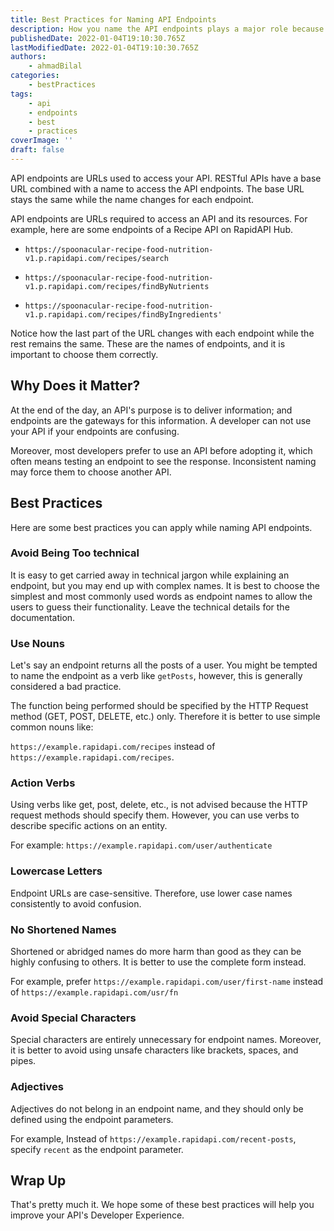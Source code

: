 ```yaml
---
title: Best Practices for Naming API Endpoints
description: How you name the API endpoints plays a major role because developers interact with your APIs through these endpoints. This guide will point some useful practices you can apply while naming API endpoints.
publishedDate: 2022-01-04T19:10:30.765Z
lastModifiedDate: 2022-01-04T19:10:30.765Z
authors:
    - ahmadBilal
categories:
    - bestPractices
tags:
    - api
    - endpoints
    - best
    - practices
coverImage: ''
draft: false
---
```


<Lead>

API endpoints are URLs used to access your API. RESTful APIs have a base URL combined with a name to access the API endpoints. The base URL stays the same while the name changes for each endpoint.

</Lead>

API endpoints are URLs required to access an API and its resources. For example, here are some endpoints of a Recipe API on RapidAPI Hub.

-   `https://spoonacular-recipe-food-nutrition-v1.p.rapidapi.com/recipes/search`

-   `https://spoonacular-recipe-food-nutrition-v1.p.rapidapi.com/recipes/findByNutrients`

-   `https://spoonacular-recipe-food-nutrition-v1.p.rapidapi.com/recipes/findByIngredients'`

Notice how the last part of the URL changes with each endpoint while the rest remains the same. These are the names of endpoints, and it is important to choose them correctly.

## Why Does it Matter?

At the end of the day, an API's purpose is to deliver information; and endpoints are the gateways for this information. A developer can not use your API if your endpoints are confusing.

Moreover, most developers prefer to use an API before adopting it, which often means testing an endpoint to see the response. Inconsistent naming may force them to choose another API.

## Best Practices

Here are some best practices you can apply while naming API endpoints.

### Avoid Being Too technical

It is easy to get carried away in technical jargon while explaining an endpoint, but you may end up with complex names. It is best to choose the simplest and most commonly used words as endpoint names to allow the users to guess their functionality. Leave the technical details for the documentation.

### Use Nouns

Let's say an endpoint returns all the posts of a user. You might be tempted to name the endpoint as a verb like `getPosts`, however, this is generally considered a bad practice.

The function being performed should be specified by the HTTP Request method (GET, POST, DELETE, etc.) only. Therefore it is better to use simple common nouns like:

`https://example.rapidapi.com/recipes` instead of `https://example.rapidapi.com/recipes`.

### Action Verbs

Using verbs like get, post, delete, etc., is not advised because the HTTP request methods should specify them. However, you can use verbs to describe specific actions on an entity.

For example: `https://example.rapidapi.com/user/authenticate`

### Lowercase Letters

Endpoint URLs are case-sensitive. Therefore, use lower case names consistently to avoid confusion.

### No Shortened Names

Shortened or abridged names do more harm than good as they can be highly confusing to others. It is better to use the complete form instead.

For example, prefer `https://example.rapidapi.com/user/first-name` instead of `https://example.rapidapi.com/usr/fn`

### Avoid Special Characters

Special characters are entirely unnecessary for endpoint names. Moreover, it is better to avoid using unsafe characters like brackets, spaces, and pipes.

### Adjectives

Adjectives do not belong in an endpoint name, and they should only be defined using the endpoint parameters.

For example, Instead of `https://example.rapidapi.com/recent-posts`, specify `recent` as the endpoint parameter.

## Wrap Up

That's pretty much it. We hope some of these best practices will help you improve your API's Developer Experience.
